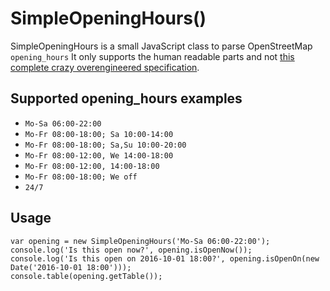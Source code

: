# SimpleOpeningHours()

SimpleOpeningHours is a small JavaScript class to parse OpenStreetMap `opening_hours`
It only supports the human readable parts and not [this complete crazy overengineered specification](https://wiki.openstreetmap.org/wiki/Key:opening_hours/specification).

## Supported opening_hours examples

* `Mo-Sa 06:00-22:00`
* `Mo-Fr 08:00-18:00; Sa 10:00-14:00`
* `Mo-Fr 08:00-18:00; Sa,Su 10:00-20:00`
* `Mo-Fr 08:00-12:00, We 14:00-18:00`
* `Mo-Fr 08:00-12:00, 14:00-18:00`
* `Mo-Fr 08:00-18:00; We off`
* `24/7`

## Usage
	var opening = new SimpleOpeningHours('Mo-Sa 06:00-22:00');
	console.log('Is this open now?', opening.isOpenNow());
	console.log('Is this open on 2016-10-01 18:00?', opening.isOpenOn(new Date('2016-10-01 18:00')));
	console.table(opening.getTable());